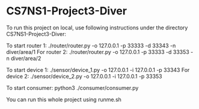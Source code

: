 # CS7NS1-Project3-Diver

To run this project on local, use following instructions under the directory CS7NS1-Project3-Diver:

To start router 1:
  ./router/router.py -o 127.0.0.1 -p 33333 -d 33343 -n diver/area/1
For router 2:
  ./router/router.py -o 127.0.0.1 -p 33333 -d 33353 -n diver/area/2
  
To start device 1:
  ./sensor/device_1.py -o 127.0.0.1 -i 127.0.0.1 -p 33343
For device 2:
  ./sensor/device_2.py -o 127.0.0.1 -i 127.0.0.1 -p 33353
  
To start consumer:
  python3 ./consumer/consumer.py
  
You can run this whole project using runme.sh
  
